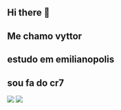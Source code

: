 ## Hi there 👋
## Me chamo vyttor
## estudo em emilianopolis
## sou fa do cr7





![](https://media1.tenor.com/m/rNGcuCXUhucAAAAC/cr7.gif)
![](https://media.tenor.com/0qfPhItP36YAAAAM/christiano-ronaldo-football.gif)
